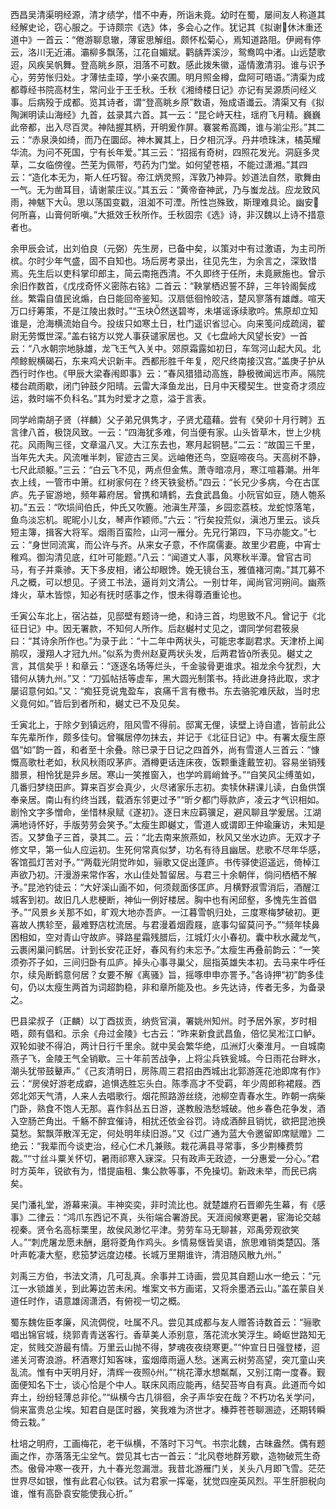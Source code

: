 <!-- { "loadSidebar": true } -->
西昌吴清渠明经源，清才绩学，惜不中寿，所诣未竟。幼时在蜀，屡间友人称道其经解史论，窃心服之。于诗颇宗《选》体，多会心之作。犹记其《拟谢休沐重还道中》一首云：“倦游聊息辙，薄宦思解组。颇怀松菊心，焉知道路阻。伊阙有停云，洛川无近浦。灞柳多飘荡，江花自媚斌。鹳龋弄溪沙，鸳鸯鸣中渚。山远楚歌迢，风疾吴帆舞。登高眺乡原，泪落不可数。感此拨朱徽，遥情激清羽。谁与识予心，劳劳怅归处。才薄怯圭璋，学小亲农圃。明月照金樽，盘阿可晤语。”清渠为成都尊经书院高材生，常问业于王壬秋。壬秋《湘绮楼日记》亦记有吴源质问经义事。后病殁于成都。览其诗者，谓“登高眺乡原”数语，殆成语谶云。清渠又有《拟陶渊明读山海经》九首，兹录其六首。其一云：“昆仑峙天柱，瑶府飞月精。巍巍此帝都，出入尽百灵。神陆握其柄，开明爰作屏。褰裳希高躅，谁与湔尘形。”其二云：“赤泉涣如绮，而乃在圜邱。神木翼其上，日夕相沉浮。丹井喷珠沫，橘英耀华流。为问不死国，宁有长年爱。”其三云：“招摇有奇树，四照花发光。洞庭多灵草，二女临傍徨。苎芜为佩带，芍药为门堂。如何望苍梧，不能过潇湘。”其四云：“造化本无为，斯人任巧智。帝江炳灵照，浑敦乃神异。妙道法自然，歌舞由一气。无为凿耳目，请谢蒙庄议。”其五云：“黄帝奋神武，乃与蚩龙战。应龙致风雨，神魃下大。思以荡国变戳，沮洳不可湮。所性岂殊致，斯理难具论。幽安何所喜，山膏何昕嗔。”大抵效壬秋所作。壬秋固宗《选》诗，非汉魏以上诗不措意者也。

余甲辰会试，出刘伯良（元弼）先生房，已备中矣，以策对中有过激语，为主司所槟。尔时少年气盛，固不自知也。场后房考录出，往见先生，为余言之，深致惜焉。先生后以吏科掌印郎主，简云南拖西清。不久即终于任所，未竟厥施也。曾示余旧作数首，《戊戌奇怀义密陈右铭》二首云：“鞅掌栖迟誓不辞，三年铃阁鬓成丝。繁霜自值民讹煽，白日能回帝鉴知。汉扇低徊怜皎洁，楚风寥落有雄雌。喧天万口纡筹策，不是江陵出救时。”“玉块然送碧岑，未堪谣诼续歌吟。焦原却立知谁是，沧海横流始自今。投绂只如寒土日，杜门遥识省愆心。向来笺问成疏阔，翟尉无劳慨世深。”盖右铭方以党人事获谴家居也。又《七盘岭大风望长安》一首云：“八水朝宗地脉雄，龙飞王气入关中。郊原霜露如初日，车驾河山起大风。北颅鲸鲵横碣石，东来鸡犬识新丰。西都形胜千年复，咫尺终南接汉宫。”盖庚子护从西行时作也。《甲辰大梁春闱即事》云：“春风猎猎动高旌，静极微闻远市声。隔院楼台疏雨歇，闭门钟鼓夕阳晴。云雷大泽鱼龙出，日月中天稷契生。世变奇才须应运，救时端不负科名。”其为时爱才之意，溢于言表。

同学岭南胡子贤（祥麟）父子弟兄俱隽才，子贤尤蕴藉。尝有《癸卯十月行聘》五言律八首，极饶风致。一云：“四海犹多难，何当便有家。山头皆草木，世上少桃花。风雨陶三径，文章温八叉。大江东去也，寒月起铜琶。”二云：“故国三千里，当年先大夫。风流唯半刺，宦迹古三吴。远岫倦还鸟，空庭啼夜乌。天高树不静，七尺此顽躯。”三云：“白云飞不见，两点但金焦。萧寺暗凉月，寒江喧暮潮。卅年衣上线，一管市中箫。红树家何在？终天铁瓮桥。”四云：“长兄少多病，今在古匡庐。先子宦游地，频年幕府居。曾携和靖鹤，去食武昌鱼。小阮官如豆，随人匏系初。”五云：“吹埙间伯氏，仲氏又吹簏。池滇生芹藻，乡园恋荔枝。龙蛇惊落笔，鱼鸟淡忘机。昵昵小儿女，琴声作颖师。”六云：“行矣投荒似，滇池万里云。谈兵短主簿，揖客大将军。烟雨百蛮险，山河一雁分。先兄行第四，下马亦能文。”七云：“身世同流寓，而公许与齐。从来女子意，不作腐儒妻。故里少君鹿，中宵士稚鸡。御沟清见底，红叶可能题。”八云：“闻道丈人事，风寒秋半潭。曾官古司马，有子并乘骖。天下多皮相，诸公却眼馋。娩无镜台玉，雅值褚河南。”其兀募不凡之概，可以想见。子贤工书法，逼肖刘文清公。一别廿年，闻尚官河朔间。幽燕烽火，草木皆惊，知必有抚时感事之作，恨未得尊酒重论也。

壬寅公车北上，宿沾益，见邸壁有题诗一绝，和诗三首，均思致不凡。曾记于《北征日记》中。因无署款，不知何人所作。后赵樾村丈见之，谓同学何君筱泉曰：“其诗余所作也。”为录于此：“十二年中两状头，可能忠孝副君求。天津桥上闻鹃叹，漫翔人才冠九州。”似系为贵州赵夏两状头发，后两君皆所表见。樾丈之言，其信矣乎！和章云：“逐逐名场等烂头，千金骏骨更谁求。祖龙余今犹烈，大错何从铸九州。”又：“刀弧帖括等虚车，黑大圆光制策书。持此进身持此取，求才屡诏意何如。”又：“痴狂竞说鬼盈车，哀痛千言有檄书。东去骆驼难厌敌，当时忠义竟何如。”皆后到者所和，樾丈已不及见矣。

壬寅北上，于除夕到镇远府，阻风雪不得前。邸寓无俚，读壁上诗自遣，皆前此公车先辈所作，颇多佳句。曾嘱居停勿抹去，并记于《北征日记》中。有署太瘦生原倡“如”韵一首，和者至十余叠。除已录于日记之四首外，尚有雪道人三首云：“慷慨高歌杜老如，秋风秋雨叹茅庐。酒樽更话连床夜，饭颗重逢戴笠初。容易坐销残腊景，相怜犹是异乡居。寒山一笑推窗入，也学吟肩峭耸予。”“自笑风尘缚茧如，几番归梦绕田庐。算来百岁会真少，火尽诸家乐志初。卖犊休耕课儿读，白鱼供馔奉亲居。南山有约终当践，载酒东邻更过予”“昕夕都门辱款庐，凌云才气识相如。剧怜文字多憎命，坐惜林泉赋《遂初》。逐日末应羁骥足，避风聊且学爰居。江湖满地诗怀好，手版劳劳会笑予。”太瘦生即樾丈，雪道人或谓即王仲瑜廉访，未知是否。又梦鱼子三首，录其二。云：“北去南来旅燕如，秋风又坐水边庐。无双才子修文早，第一仙人应运初。生死何常真似梦，功名有待且幽居。悲歌不尽年华感，客馆孤灯苦对予。”“两载光阴觉昨如，骊歌又促出蓬庐。书传驿使迢遥远，倚棹江声欲乃初。汗漫游来常作客，水山佳处暂留居。与君三十余朝伴，倘问栖栖不解予。”昆池钓徒云：“大好溪山画不如，何须觌面侈匡庐。月横野淑雪消后，酒醒江城客到初。故旧几人悲梗断，神仙一例好楼居。胸中也有闲邱壑，多愧先生首倡予。”“风景乡关那不如，旷观大地亦吾庐。一江暮雪帆归处，三度寒梅梦破初。更喜故人携轸至，最难野店枕流居。与君漫着烟霞屐，底事勾留莫问予。”“频年犊鼻困相如，空对青山守故庐。驿路星霜残腊后，江城灯火小春初。囊中秋水藏龙气，云裹闲巢问鹤居。计到长安花正好，春风有约未忘予。”太瘦生再叠前韵云：“一笑须弥芥子如，三间归卧有瓜庐。掉头心事寻巢父，屈指英雄失本初。去马来牛呼任尔，续凫断鹤意何居？女要不解《离骚》旨，摇啄申申亦詈予。”各诗押“初”韵多佳句，仍以太瘦生两首为词超韵稳，非和章所能及也。乡先达诗，传者无多，为备录之。

巴县梁叔子（正麟）以丁酉拔贡，纳赀官滇，署姚州知州。时予居外家，岁时相晤，颇有倡和。示余《舟过金陵》七古云：“昨来新食武昌鱼，倍忆吴凇江口鲈。双轮如驶不得泊，两计日行千里余。就中吴会繁华绝，瓜洲灯火秦淮月。一自城南燕子飞，金陵王气全销歇。三十年前苦战争，上将尘兵铁瓮城。今日雨花台畔水，潮头犹带鼓鼙声。”《己亥清明日，房陈周三君招由西城出北郭游莲花池即席有作》云：“房侯好游老成癖，追惧选胜忘头白。陈季高才不受羁，年少周郎称裙屐。西郊北郊天气清，人来人去唱歌行。烟花照路游丝绕，池柳空青春水生。昨朝一病柴门卧，熟食不饱人无那。喜作斜丛五日游，遂教殷浩愁城破。他乡春色花争发，酒入空肠芒角出。千觞不醉宜催诗，相扰还依金谷罚。诗成酒醉且销忧，欲把昆池换莫愁。絮飘萍散浑无定，何处明年续旧游。”又《过广通为蓝大令邀留即席赋赠》二绝云：“我辈而今谈吏治，经心仁术几兼赅。栽花满县寻常事，多少荆榛费剪裁。”“寸丝斗粟关怀切，暑雨祁寒入寐深。只有政声无政迹，一分惠爱一分心。”君时方英年，锐欲有为，惜提庙租、集公款等事，不免操切。新政未举，而民已病矣。

吴门潘礼堂，游幕来滇。丰神奕奕，非时流比也。就楚雄府石晋卿先生幕，有《感事》二律云：“鸿爪东西记不真，头衔端合署游民。天涯阅候寒更暑，宦海论交越视秦。贤令名高标栗里，故侯风渺忆平津。劳劳车马无聊甚，邓禹旁观欲笑人。”“刺虎屠龙愿未酬，磨将菱角作鸡头。乡情易惬皆吴语，旅思难销类楚囚。落叶声乾凄大壑，悲笳梦远度边楼。长城万里期谁许，清泪随风散九州。”

刘禹三方伯，书法文清，几可乱真。余事并工诗画，尝见其自题山水一绝云：“元江一水锁雄关，到此筹边苦未闲。堆案文书方画诺，又将余墨洒云山。”盖在蒙自关道任时作，语意雄阔潇洒，有俯视一切之概。

蜀东魏佐臣孝廉，风流倜傥，吐属不凡。尝见其成都与友人赠答诗数首云：“骊歌唱出锦官城，绕郭青青送客行。香草美人添别意，落花流水笑浮生。崎岖世路知无定，贫贱交游最有情。万里云山抛不得，梦魂夜夜绕寒更。”“仲宣日日强登楼，迢递关河寄浪游。杯酒寒灯知客味，蛮烟瘴雨逼人愁。迷离云树劳高望，突兀童山夹乱流。惟有中天明月好，清辉一夜照州。”“桃花潭水想粼粼，又别江南一度春。觐面便知名下士，谈心恰是个中人。联床风雨应能再，结契苔岑自有真。此道而今如弃土，纷纷轻薄总非伦。”“纵横今古几徘徊，余子声华安在哉？不朽功名关学问，倘来富贵总尘埃。知君自是匡时器，笑我难为济世才。榛莽苍苍聊溷迹，还期转瞬倚云栽。”

杜培之明府，工画梅花，老干纵横，不落时下习气。书宗北魏，古昧盎然。偶有题画之作，亦落落无尘坌气。尝见其七古一首云：“北风卷地群芳歇，造物破荒生奇杰。傲骨冲寒一夜开，九十春光忽漏泄。我昔北游雁门关，关头八月即飞雪。茫茫世界尽如银，惟有此君心似铁。试为君家一挥毫，犹觉四座英风烈。平生肝胆税向谁，惟有高卧袁安能使我心折。”

